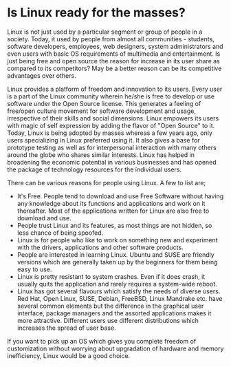 # Is Linux ready for the masses?

Linux is not just used by a particular segment or group of people in a society. Today, it used by people from almost all communities - students, software developers, employees, web designers, system administrators and even users with basic OS requirements of multimedia and entertainment. Is just being free and open source the reason for increase in its user share as compared to its competitors? May be a better reason can be its competitive advantages over others.

Linux provides a platform of freedom and innovation to its users. Every user is a part of the Linux community wherein he/she is free to develop or use software under the Open Source license. This generates a feeling of free/open culture movement for software development and usage, irrespective of their skills and social dimensions. Linux empowers its users with magic of self expression by adding the flavor of "Open Source" to it. Today, Linux is being adopted by masses whereas a few years ago, only users specializing in Linux preferred using it. It also gives a base for prototype testing as well as for interpersonal interaction with many others around the globe who shares similar interests. Linux has helped in broadening the economic potential in various businesses and has opened the package of technology resources for the individual users.

There can be various reasons for people using Linux. A few to list are;

* It's Free. People tend to download and use Free Software without having any knowledge about its functions and applications and work on it thereafter. Most of the applications written for Linux are also free to download and use.
* People trust Linux and its features, as most things are not hidden, so less chance of being spoofed.
* Linux is for people who like to work on something new and experiment with the drivers, applications and other software products.
* People are interested in learning Linux. Ubuntu and SUSE are friendly versions which are generally taken up by the beginners for them being easy to use.
* Linux is pretty resistant to system crashes. Even if it does crash, it usually quits the application and rarely requires a system-wide reboot.
* Linux has got several flavours which satisfy the needs of diverse users. Red Hat, Open Linux, SUSE, Debian, FreeBSD, Linux Mandrake etc. have several common elements but the difference in the graphical user interface, package managers and the assorted applications makes it more attractive. Different users use different distributions which increases the spread of user base.

If you want to pick up an OS which gives you complete freedom of customization without worrying about upgradation of hardware and memory inefficiency, Linux would be a good choice.
